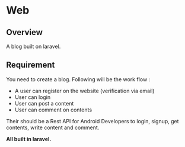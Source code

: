 # Web

## Overview
A blog built on laravel.

## Requirement
You need to create a blog.
Following will be the work flow :

* A user can register on the website (verification via email)
* User can login
* User can post a content
* User can comment on contents

Their should be a Rest API for Android Developers to login, signup, get contents, write content and comment.


**All built in laravel.**
